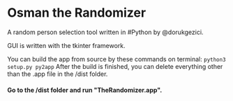 # Osman the Randomizer
A random person selection tool written in #Python by @dorukgezici.

GUI is written with the tkinter framework.

You can build the app from source by these commands on terminal:
`python3 setup.py py2app`
After the build is finished, you can delete everything other than the .app file in the /dist folder.

#### Go to the /dist folder and run "TheRandomizer.app".
